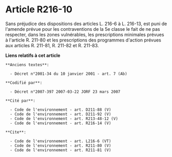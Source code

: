 # Article R216-10

Sans préjudice des dispositions des articles L. 216-6 à L. 216-13, est puni de l'amende prévue pour les contraventions de la
5e classe le fait de ne pas respecter, dans les zones vulnérables, les prescriptions minimales prévues à l'article R. 211-80
et les prescriptions des programmes d'action prévues aux articles R. 211-81, R. 211-82 et R. 211-83.

**Liens relatifs à cet article**

	**Anciens textes**:

	  - Décret n°2001-34 du 10 janvier 2001 - art. 7 (Ab)

	**Codifié par**:

	  - Décret n°2007-397 2007-03-22 JORF 23 mars 2007

	**Cité par**:

	  - Code de l'environnement - art. D211-88 (V)
	  - Code de l'environnement - art. D211-92 (V)
	  - Code de l'environnement - art. R213-48-12 (V)
	  - Code de l'environnement - art. R216-14 (V)

	**Cite**:

	  - Code de l'environnement - art. L216-6 (VT)
	  - Code de l'environnement - art. R211-80 (V)
	  - Code de l'environnement - art. R211-81 (V)
